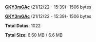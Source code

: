 [**GKY3mGAc**](/data/GKY3mGAc.txt) (21/12/22 - 15:39)- 1506 bytes

[**GKY3mGAc**](/data/GKY3mGAc.txt) (21/12/22 - 15:39)- 1506 bytes

**Total Datas**: 1022

**Total Size**: 6.60 MB / 6.6 MB